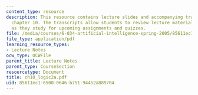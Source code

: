 ```yaml
---
content_type: resource
description: This resource contains lecture slides and accompanying transcripts for
  chapter 10. The transcripts allow students to review lecture material in detail
  as they study for upcoming assignments and quizzes.
file: /media/courses/6-034-artificial-intelligence-spring-2005/85611ec165000646b75194452a889704_ch10_logic2a.pdf
file_type: application/pdf
learning_resource_types:
- Lecture Notes
ocw_type: OCWFile
parent_title: Lecture Notes
parent_type: CourseSection
resourcetype: Document
title: ch10_logic2a.pdf
uid: 85611ec1-6500-0646-b751-94452a889704
---
```

